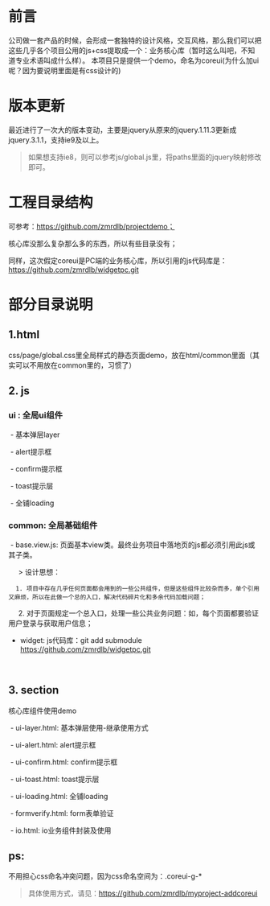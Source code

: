 # 前言

公司做一套产品的时候，会形成一套独特的设计风格，交互风格，那么我们可以把这些几乎各个项目公用的js+css提取成一个：业务核心库（暂时这么叫吧，不知道专业术语叫成什么样）。
本项目只是提供一个demo，命名为coreui(为什么加ui呢？因为要说明里面是有css设计的)

# 版本更新

最近进行了一次大的版本变动，主要是jquery从原来的jquery.1.11.3更新成jquery.3.1.1，支持ie9及以上。

> 如果想支持ie8，则可以参考js/global.js里，将paths里面的jquery映射修改即可。

# 工程目录结构

可参考：https://github.com/zmrdlb/projectdemo；

核心库没那么复杂那么多的东西，所以有些目录没有；

同样，这次假定coreui是PC端的业务核心库，所以引用的js代码库是：https://github.com/zmrdlb/widgetpc.git

# 部分目录说明

## 1.html

css/page/global.css里全局样式的静态页面demo，放在html/common里面（其实可以不用放在common里的，习惯了）

## 2. js

### ui : 全局ui组件
 
  - 基本弹层layer
  
  - alert提示框
  
  - confirm提示框
  
  - toast提示层
  
  - 全铺loading
  
  
### common: 全局基础组件

  - base.view.js: 页面基本view类。最终业务项目中落地页的js都必须引用此js或其子类。
  
      > 设计思想：
      
      1. 项目中存在几乎任何页面都会用到的一些公共组件，但是这些组件比较杂而多，单个引用又麻烦，所以在此做一个总的入口，解决代码碎片化和多余代码加载问题；
      
      2. 对于页面规定一个总入口，处理一些公共业务问题：如，每个页面都要验证用户登录与获取用户信息；
      
      
  - widget: js代码库：git add submodule https://github.com/zmrdlb/widgetpc.git
 
      
## 3. section

核心库组件使用demo

  - ui-layer.html: 基本弹层使用-继承使用方式
  
  - ui-alert.html: alert提示框
  
  - ui-confirm.html: confirm提示框
  
  - ui-toast.html: toast提示层
  
  - ui-loading.html: 全铺loading
   
  - formverify.html: form表单验证
  
  - io.html: io业务组件封装及使用
  
## ps:

不用担心css命名冲突问题，因为css命名空间为：.coreui-g-*

> 具体使用方式，请见：https://github.com/zmrdlb/myproject-addcoreui

